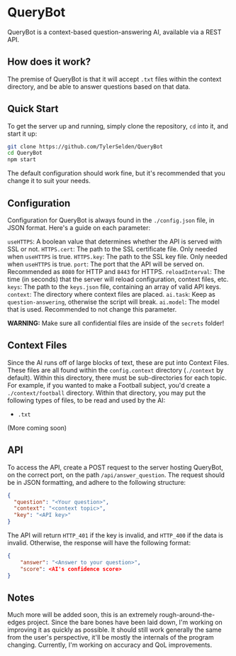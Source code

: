 # QueryBot

QueryBot is a context-based question-answering AI, available via a REST API.

## How does it work?

The premise of QueryBot is that it will accept `.txt` files within the context directory, and be able to answer questions based on that data.

## Quick Start

To get the server up and running, simply clone the repository, `cd` into it, and start it up:

```bash
git clone https://github.com/TylerSelden/QueryBot
cd QueryBot
npm start
```

The default configuration should work fine, but it's recommended that you change it to suit your needs.

## Configuration

Configuration for QueryBot is always found in the `./config.json` file, in JSON format. Here's a guide on each parameter:

`useHTTPS`: A boolean value that determines whether the API is served with SSL or not.
`HTTPS.cert`: The path to the SSL certificate file. Only needed when `useHTTPS` is true.
`HTTPS.key`: The path to the SSL key file. Only needed when `useHTTPS` is true.
`port`: The port that the API will be served on. Recommended as `8080` for HTTP and `8443` for HTTPS.
`reloadInterval`: The time (in seconds) that the server will reload configuration, context files, etc.
`keys`: The path to the `keys.json` file, containing an array of valid API keys.
`context`: The directory where context files are placed.
`ai.task`: Keep as `question-answering`, otherwise the script will break.
`ai.model`: The model that is used. Recommended to not change this parameter.

**WARNING:** Make sure all confidential files are inside of the `secrets` folder!

## Context Files

Since the AI runs off of large blocks of text, these are put into Context Files. These files are all found within the `config.context` directory (`./context` by default). Within this directory, there must be sub-directories for each topic. For example, if you wanted to make a Football subject, you'd create a `./context/football` directory. Within that directory, you may put the following types of files, to be read and used by the AI:

- `.txt`

(More coming soon)

## API

To access the API, create a POST request to the server hosting QueryBot, on the correct port, on the path `/api/answer_question`. The request should be in JSON formatting, and adhere to the following structure:

```json
{
  "question": "<Your question>",
  "context": "<context topic>",
  "key": "<API key>"
}
```

The API will return `HTTP_401` if the key is invalid, and `HTTP_400` if the data is invalid. Otherwise, the response will have the following format:

```json
{
	"answer": "<Answer to your question>",
	"score": <AI's confidence score>
}
```

## Notes

Much more will be added soon, this is an extremely rough-around-the-edges project. Since the bare bones have been laid down, I'm working on improving it as quickly as possible. It should still work generally the same from the user's perspective, it'll be mostly the internals of the program changing. Currently, I'm working on accuracy and QoL improvements.

